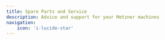 ```yaml
---
title: Spare Parts and Service
description: Advice and support for your Metzner machines
navigation:
    icon: 'i-lucide-star'
---
```


